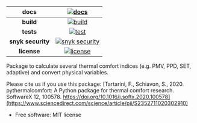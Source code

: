 |docs|[![docs](https://github.com/FedericoTartarini/jsthermalcomfort/actions/workflows/test_docs.yml/badge.svg)][docs_link]|
|:---:|:---:|
|**build**|[![build](https://github.com/FedericoTartarini/jsthermalcomfort/actions/workflows/build.yml/badge.svg)][build_link]|
|**tests**|[![test](https://github.com/FedericoTartarini/jsthermalcomfort/actions/workflows/test.yml/badge.svg)][test_link]|
|**snyk security**|[![snyk security](https://github.com/FedericoTartarini/jsthermalcomfort/actions/workflows/snyk.yml/badge.svg)][snyk_link]|
|**license**|[![license](https://custom-icon-badges.demolab.com/github/license/denvercoder1/custom-icon-badges?logo=law)](https://github.com/CenterForTheBuiltEnvironment/pythermalcomfort/blob/master/LICENSE)|


Package to calculate several thermal comfort indices (e.g. PMV, PPD, SET, adaptive) and convert physical variables.  

Please cite us if you use this package: [Tartarini, F., Schiavon, S., 2020. pythermalcomfort: A Python package for thermal comfort research. SoftwareX 12, 100578. https://doi.org/10.1016/j.softx.2020.100578](https://www.sciencedirect.com/science/article/pii/S2352711020302910) 

- Free software: MIT license

[docs_link]:https://github.com/FedericoTartarini/jsthermalcomfort/actions/workflows/test_docs.yml
[build_link]:https://github.com/FedericoTartarini/jsthermalcomfort/actions/workflows/build.yml
[test_link]:https://github.com/FedericoTartarini/jsthermalcomfort/actions/workflows/test.yml
[snyk_link]:https://github.com/FedericoTartarini/jsthermalcomfort/actions/workflows/snyk.yml